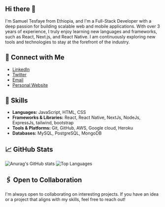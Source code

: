 ## Hi there 👋 

I'm Samuel Tesfaye from Ethiopia, and I'm a Full-Stack Developer with a deep passion for building scalable web and mobile applications. With over 3 years of experience, I truly enjoy learning new languages and frameworks, such as React, Next.js, and React Native. I am continuously exploring new tools and technologies to stay at the forefront of the industry.

## 🔗 Connect with Me

- [LinkedIn](https://www.linkedin.com/in/your-profile/)
- [Twitter](https://twitter.com/tesamuel130)
- [Email](mailto:tesamuel130@gmail.com)
- [Personal Website](https://tesamuel130.github.io/tesamuel-blog/)

  
## 🚀 Skills

- **Languages:** JavaScript, HTML, CSS
- **Frameworks & Libraries:** React, React Native, NextJs, NodeJs, ExpressJs, tailwind, bootstrap 
- **Tools & Platforms:** Git, GitHub, AWS, Google cloud, Heroku
- **Databases:** MySQL, PostgreSQL, MongoDB



<!--
**tesamuel130/tesamuel130** is a ✨ _special_ ✨ repository because its `README.md` (this file) appears on your GitHub profile.

Here are some ideas to get you started:

- 🔭 I’m currently working on secreate project
- 🌱 I’m currently learning 
- 👯 I’m looking to collaborate on sys
- 🤔 I’m looking for help with ...
- 💬 Ask me about ...
- 📫 How to reach me: ...
- 😄 Pronouns: ...
- ⚡ Fun fact: ...
-->

## 📈 GitHub Stats

![Anurag's GitHub stats](https://github-readme-stats.vercel.app/api?username=tesamuel130&show_icons=true&theme=dark)
![Top Languages](https://github-readme-stats.vercel.app/api/top-langs/?username=tesamuel130&layout=compact&theme=dark)


## 🖇️ Open to Collaboration

I'm always open to collaborating on interesting projects. If you have an idea or a project that aligns with my skills, feel free to reach out!
